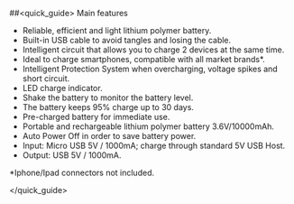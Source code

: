 ##<quick_guide> Main features
- Reliable, efficient and light lithium polymer battery.
- Built-in USB cable to avoid tangles and losing the cable.
- Intelligent circuit that allows you to charge 2 devices at the same time.
- Ideal to charge smartphones, compatible with all market brands*.
- Intelligent Protection System when overcharging, voltage spikes and short circuit.
- LED charge indicator.
- Shake the battery to monitor the battery level.
- The battery keeps 95% charge up to 30 days.
- Pre-charged battery for immediate use.
- Portable and rechargeable lithium polymer battery 3.6V/10000mAh.
- Auto Power Off in order to save battery power.
- Input: Micro USB 5V / 1000mA; charge through standard 5V USB Host.
- Output: USB 5V / 1000mA.

*Iphone/Ipad connectors not included.

</quick_guide>
